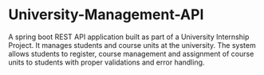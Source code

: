# University-Management-API
A spring boot REST API application built as part of a University Internship Project. It manages students and course units at the university. The system allows students to register, course management and assignment of course units to students with proper validations and error handling.
